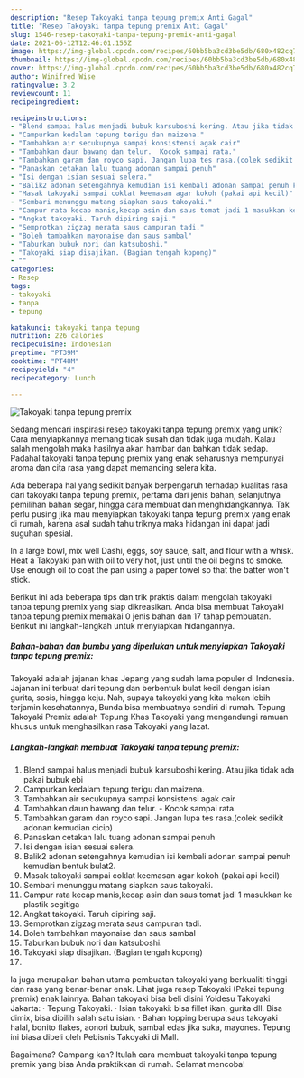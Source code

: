 ```yaml
---
description: "Resep Takoyaki tanpa tepung premix Anti Gagal"
title: "Resep Takoyaki tanpa tepung premix Anti Gagal"
slug: 1546-resep-takoyaki-tanpa-tepung-premix-anti-gagal
date: 2021-06-12T12:46:01.155Z
image: https://img-global.cpcdn.com/recipes/60bb5ba3cd3be5db/680x482cq70/takoyaki-tanpa-tepung-premix-foto-resep-utama.jpg
thumbnail: https://img-global.cpcdn.com/recipes/60bb5ba3cd3be5db/680x482cq70/takoyaki-tanpa-tepung-premix-foto-resep-utama.jpg
cover: https://img-global.cpcdn.com/recipes/60bb5ba3cd3be5db/680x482cq70/takoyaki-tanpa-tepung-premix-foto-resep-utama.jpg
author: Winifred Wise
ratingvalue: 3.2
reviewcount: 11
recipeingredient:

recipeinstructions:
- "Blend sampai halus menjadi bubuk karsuboshi kering. Atau jika tidak ada pakai bubuk ebi"
- "Campurkan kedalam tepung terigu dan maizena."
- "Tambahkan air secukupnya sampai konsistensi agak cair"
- "Tambahkan daun bawang dan telur.  Kocok sampai rata."
- "Tambahkan garam dan royco sapi. Jangan lupa tes rasa.(colek sedikit adonan kemudian cicip)"
- "Panaskan cetakan lalu tuang adonan sampai penuh"
- "Isi dengan isian sesuai selera."
- "Balik2 adonan setengahnya kemudian isi kembali adonan sampai penuh kemudian bentuk bulat2."
- "Masak takoyaki sampai coklat keemasan agar kokoh (pakai api kecil)"
- "Sembari menunggu matang siapkan saus takoyaki."
- "Campur rata kecap manis,kecap asin dan saus tomat jadi 1 masukkan ke plastik segitiga"
- "Angkat takoyaki. Taruh dipiring saji."
- "Semprotkan zigzag merata saus campuran tadi."
- "Boleh tambahkan mayonaise dan saus sambal"
- "Taburkan bubuk nori dan katsuboshi."
- "Takoyaki siap disajikan. (Bagian tengah kopong)"
- ""
categories:
- Resep
tags:
- takoyaki
- tanpa
- tepung

katakunci: takoyaki tanpa tepung 
nutrition: 226 calories
recipecuisine: Indonesian
preptime: "PT39M"
cooktime: "PT48M"
recipeyield: "4"
recipecategory: Lunch

---
```



![Takoyaki tanpa tepung premix](https://img-global.cpcdn.com/recipes/60bb5ba3cd3be5db/680x482cq70/takoyaki-tanpa-tepung-premix-foto-resep-utama.jpg)

Sedang mencari inspirasi resep takoyaki tanpa tepung premix yang unik? Cara menyiapkannya memang tidak susah dan tidak juga mudah. Kalau salah mengolah maka hasilnya akan hambar dan bahkan tidak sedap. Padahal takoyaki tanpa tepung premix yang enak seharusnya mempunyai aroma dan cita rasa yang dapat memancing selera kita.

Ada beberapa hal yang sedikit banyak berpengaruh terhadap kualitas rasa dari takoyaki tanpa tepung premix, pertama dari jenis bahan, selanjutnya pemilihan bahan segar, hingga cara membuat dan menghidangkannya. Tak perlu pusing jika mau menyiapkan takoyaki tanpa tepung premix yang enak di rumah, karena asal sudah tahu triknya maka hidangan ini dapat jadi suguhan spesial.

In a large bowl, mix well Dashi, eggs, soy sauce, salt, and flour with a whisk. Heat a Takoyaki pan with oil to very hot, just until the oil begins to smoke. Use enough oil to coat the pan using a paper towel so that the batter won&#39;t stick.


Berikut ini ada beberapa tips dan trik praktis dalam mengolah takoyaki tanpa tepung premix yang siap dikreasikan. Anda bisa membuat Takoyaki tanpa tepung premix memakai 0 jenis bahan dan 17 tahap pembuatan. Berikut ini langkah-langkah untuk menyiapkan hidangannya.

<!--inarticleads1-->

##### Bahan-bahan dan bumbu yang diperlukan untuk menyiapkan Takoyaki tanpa tepung premix:



Takoyaki adalah jajanan khas Jepang yang sudah lama populer di Indonesia. Jajanan ini terbuat dari tepung dan berbentuk bulat kecil dengan isian gurita, sosis, hingga keju. Nah, supaya takoyaki yang kita makan lebih terjamin kesehatannya, Bunda bisa membuatnya sendiri di rumah. Tepung Takoyaki Premix adalah Tepung Khas Takoyaki yang mengandungi ramuan khusus untuk menghasilkan rasa Takoyaki yang lazat. 

<!--inarticleads2-->

##### Langkah-langkah membuat Takoyaki tanpa tepung premix:

1. Blend sampai halus menjadi bubuk karsuboshi kering. Atau jika tidak ada pakai bubuk ebi
1. Campurkan kedalam tepung terigu dan maizena.
1. Tambahkan air secukupnya sampai konsistensi agak cair
1. Tambahkan daun bawang dan telur.  - Kocok sampai rata.
1. Tambahkan garam dan royco sapi. Jangan lupa tes rasa.(colek sedikit adonan kemudian cicip)
1. Panaskan cetakan lalu tuang adonan sampai penuh
1. Isi dengan isian sesuai selera.
1. Balik2 adonan setengahnya kemudian isi kembali adonan sampai penuh kemudian bentuk bulat2.
1. Masak takoyaki sampai coklat keemasan agar kokoh (pakai api kecil)
1. Sembari menunggu matang siapkan saus takoyaki.
1. Campur rata kecap manis,kecap asin dan saus tomat jadi 1 masukkan ke plastik segitiga
1. Angkat takoyaki. Taruh dipiring saji.
1. Semprotkan zigzag merata saus campuran tadi.
1. Boleh tambahkan mayonaise dan saus sambal
1. Taburkan bubuk nori dan katsuboshi.
1. Takoyaki siap disajikan. (Bagian tengah kopong)
1. 


Ia juga merupakan bahan utama pembuatan takoyaki yang berkualiti tinggi dan rasa yang benar-benar enak. Lihat juga resep Takoyaki (Pakai tepung premix) enak lainnya. Bahan takoyaki bisa beli disini Yoidesu Takoyaki Jakarta: · Tepung Takoyaki. · Isian takoyaki: bisa fillet ikan, gurita dll. Bisa dimix, bisa dipilih salah satu isian. · Bahan topping berupa saus takoyaki halal, bonito flakes, aonori bubuk, sambal edas jika suka, mayones. Tepung ini biasa dibeli oleh Pebisnis Takoyaki di Mall. 

Bagaimana? Gampang kan? Itulah cara membuat takoyaki tanpa tepung premix yang bisa Anda praktikkan di rumah. Selamat mencoba!
